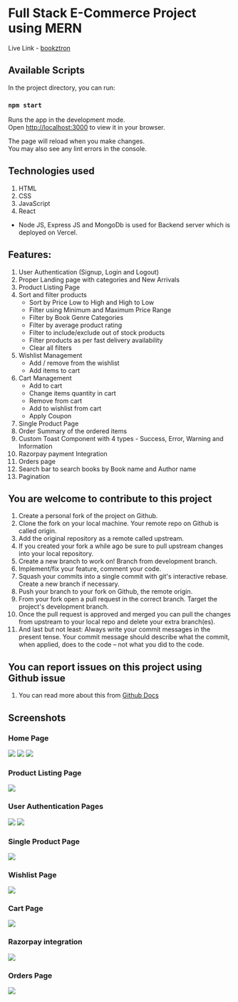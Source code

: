 # Full Stack E-Commerce Project using MERN

Live Link - [bookztron](https://bookztron-dev-branch.netlify.app/)

## Available Scripts

In the project directory, you can run:

### `npm start`

Runs the app in the development mode.\
Open [http://localhost:3000](http://localhost:3000) to view it in your browser.

The page will reload when you make changes.\
You may also see any lint errors in the console.

## Technologies used

1. HTML
2. CSS
3. JavaScript
4. React

- Node JS, Express JS and MongoDb is used for Backend server which is deployed on Vercel.

## Features:

1. User Authentication (Signup, Login and Logout)
2. Proper Landing page with categories and New Arrivals
3. Product Listing Page
4. Sort and filter products
   - Sort by Price Low to High and High to Low
   - Filter using Minimum and Maximum Price Range
   - Filter by Book Genre Categories
   - Filter by average product rating
   - Filter to include/exclude out of stock products
   - Filter products as per fast delivery availability
   - Clear all filters
5. Wishlist Management
   - Add / remove from the wishlist
   - Add items to cart
6. Cart Management
   - Add to cart
   - Change items quantity in cart
   - Remove from cart
   - Add to wishlist from cart
   - Apply Coupon
7. Single Product Page
8. Order Summary of the ordered items
9. Custom Toast Component with 4 types - Success, Error, Warning and Information
10. Razorpay payment Integration
11. Orders page
12. Search bar to search books by Book name and Author name
13. Pagination

## You are welcome to contribute to this project

1. Create a personal fork of the project on Github.
2. Clone the fork on your local machine. Your remote repo on Github is called origin.
3. Add the original repository as a remote called upstream.
4. If you created your fork a while ago be sure to pull upstream changes into your local repository.
5. Create a new branch to work on! Branch from development branch.
6. Implement/fix your feature, comment your code.
7. Squash your commits into a single commit with git's interactive rebase. Create a new branch if necessary.
8. Push your branch to your fork on Github, the remote origin.
9. From your fork open a pull request in the correct branch. Target the project's development branch.
10. Once the pull request is approved and merged you can pull the changes from upstream to your local repo and delete your extra branch(es).
11. And last but not least: Always write your commit messages in the present tense. Your commit message should describe what the commit, when applied, does to the code – not what you did to the code.

## You can report issues on this project using Github issue

1. You can read more about this from [Github Docs](https://docs.github.com/en/issues/tracking-your-work-with-issues/creating-an-issue)

## Screenshots

### Home Page

![](https://github.com/Naman-Saxena1/bookztron-E-Commerce_Book_Store/blob/development/src/Assets/Screenshots/bookztron-HomePage-1.PNG)
![](https://github.com/Naman-Saxena1/bookztron-E-Commerce_Book_Store/blob/development/src/Assets/Screenshots/bookztron-HomePage-2.PNG)
![](https://github.com/Naman-Saxena1/bookztron-E-Commerce_Book_Store/blob/development/src/Assets/Screenshots/bookztron-HomePage-3.PNG)

### Product Listing Page

![](https://github.com/Naman-Saxena1/bookztron-E-Commerce_Book_Store/blob/development/src/Assets/Screenshots/bookztron-ProductListingPage-1.PNG)

### User Authentication Pages

![](https://github.com/Naman-Saxena1/bookztron-E-Commerce_Book_Store/blob/development/src/Assets/Screenshots/bookztron-SignupPage-1.PNG)
![](https://github.com/Naman-Saxena1/bookztron-E-Commerce_Book_Store/blob/development/src/Assets/Screenshots/bookztron-LoginPage-1.PNG)

### Single Product Page

![](https://github.com/Naman-Saxena1/bookztron-E-Commerce_Book_Store/blob/development/src/Assets/Screenshots/bookztron-SingleProductPage-1.PNG)

### Wishlist Page

![](https://github.com/Naman-Saxena1/bookztron-E-Commerce_Book_Store/blob/development/src/Assets/Screenshots/bookztron-WishlistPage-1.PNG)

### Cart Page

![](https://github.com/Naman-Saxena1/bookztron-E-Commerce_Book_Store/blob/development/src/Assets/Screenshots/bookztron-CartPage-1.PNG)

### Razorpay integration

![](https://github.com/Naman-Saxena1/bookztron-E-Commerce_Book_Store/blob/development/src/Assets/Screenshots/bookztron-Razorpay_Payment_Integration.PNG)

### Orders Page

![](https://github.com/Naman-Saxena1/bookztron-E-Commerce_Book_Store/blob/development/src/Assets/Screenshots/bookztron-OrdersPage-1.PNG)
